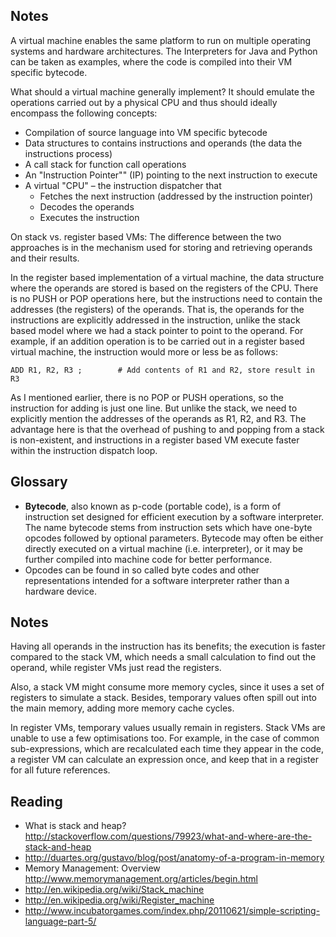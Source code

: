 ## Notes

A virtual machine enables the same platform to run on multiple operating systems
and hardware architectures. The Interpreters for Java and Python can be taken as
examples, where the code is compiled into their VM specific bytecode. 

What should a virtual machine generally implement? It should emulate the
operations carried out by a physical CPU and thus should ideally encompass the
following concepts:

* Compilation of source language into VM specific bytecode
* Data structures to contains instructions and operands (the data the
  instructions process)
* A call stack for function call operations
* An "Instruction Pointer"" (IP) pointing to the next instruction to execute
* A virtual "CPU" – the instruction dispatcher that
    - Fetches the next instruction (addressed by the instruction pointer)
    - Decodes the operands
    - Executes the instruction

On stack vs. register based VMs: The difference between the two approaches is in
the mechanism used for storing and retrieving operands and their results.

In the register based implementation of a virtual machine, the data structure
where the operands are stored is based on the registers of the CPU. There is no
PUSH or POP operations here, but the instructions need to contain the addresses
(the registers) of the operands. That is, the operands for the instructions are
explicitly addressed in the instruction, unlike the stack based model where we
had a stack pointer to point to the operand. For example, if an addition
operation is to be carried out in a register based virtual machine, the
instruction would more or less be as follows:

```
ADD R1, R2, R3 ;        # Add contents of R1 and R2, store result in R3
```

As I mentioned earlier, there is no POP or PUSH operations, so the instruction
for adding is just one line. But unlike the stack, we need to explicitly mention
the addresses of the operands as R1, R2, and R3. The advantage here is that the
overhead of pushing to and popping from a stack is non-existent, and
instructions in a register based VM execute faster within the instruction
dispatch loop.


## Glossary

* **Bytecode**, also known as p-code (portable code), is a form of instruction
  set designed for efficient execution by a software interpreter. The name
  bytecode stems from instruction sets which have one-byte opcodes followed by
  optional parameters. Bytecode may often be either directly executed on a
  virtual machine (i.e. interpreter), or it may be further compiled into machine
  code for better performance.
* Opcodes can be found in so called byte codes and other representations
  intended for a software interpreter rather than a hardware device. 


## Notes

Having all operands in the instruction has its benefits; the execution is faster
compared to the stack VM, which needs a small calculation to find out the
operand, while register VMs just read the registers.

Also, a stack VM might consume more memory cycles, since it uses a set of
registers to simulate a stack. Besides, temporary values often spill out into
the main memory, adding more memory cache cycles.

In register VMs, temporary values usually remain in registers. Stack VMs are
unable to use a few optimisations too. For example, in the case of common
sub-expressions, which are recalculated each time they appear in the code, a
register VM can calculate an expression once, and keep that in a register for
all future references.


## Reading

* What is stack and heap? http://stackoverflow.com/questions/79923/what-and-where-are-the-stack-and-heap
* http://duartes.org/gustavo/blog/post/anatomy-of-a-program-in-memory
* Memory Management: Overview http://www.memorymanagement.org/articles/begin.html
* http://en.wikipedia.org/wiki/Stack_machine
* http://en.wikipedia.org/wiki/Register_machine
* http://www.incubatorgames.com/index.php/20110621/simple-scripting-language-part-5/
